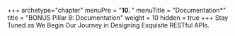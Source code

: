 +++
archetype="chapter"
menuPre = "<b>10. </b>"
menuTitle = "Documentation*"
title = "BONUS Pillar 8: Documentation"
weight = 10
hidden = true
+++
Stay Tuned as We Begin Our Journey in Designing Exquisite RESTful APIs.
